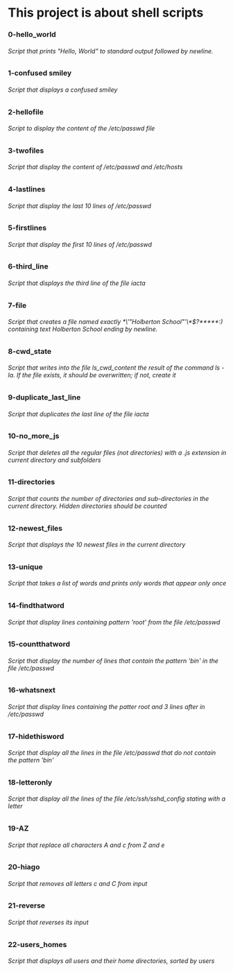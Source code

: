 # This project is about shell scripts

 ### 0-hello_world
 ###### Script that prints "Hello, World" to standard output followed by newline.
 ### 1-confused smiley
 ###### Script that displays a confused smiley
 ### 2-hellofile
 ###### Script to display the content of the /etc/passwd file
 ### 3-twofiles
 ###### Script that display the content of /etc/passwd and /etc/hosts
 ### 4-lastlines
 ###### Script that display the last 10 lines of /etc/passwd
 ### 5-firstlines
 ###### Script that display the first 10 lines of /etc/passwd
 ### 6-third_line
 ###### Script that displays the third line of the file iacta
 ### 7-file
 ###### Script that creates a file named exactly \*\\'"Holberton School"\'\\*$\?\*\*\*\*\*:) containing text Holberton School ending by newline.
 ### 8-cwd_state
 ###### Script that writes into the file ls_cwd_content the result of the command ls -la. If the file exists, it should be overwritten; if not, create it
 ### 9-duplicate_last_line
 ###### Script that duplicates the last line of the file iacta
 ### 10-no_more_js
 ###### Script that deletes all the regular files (not directories) with a .js extension in current directory and subfolders
 ### 11-directories
 ###### Script that counts the number of directories and sub-directories in the current directory. Hidden directories should be counted
 ### 12-newest_files
 ###### Script that displays the 10 newest files in the current directory
 ### 13-unique
 ###### Script that takes a list of words and prints only words that appear only once
 ### 14-findthatword
 ###### Script that display lines containing pattern 'root' from the file /etc/passwd
 ### 15-countthatword
 ###### Script that display the number of lines that contain the pattern 'bin' in the file /etc/passwd
 ### 16-whatsnext
 ###### Script that display lines containing the patter root and 3 lines after in /etc/passwd
 ### 17-hidethisword
 ###### Script that display all the lines in the file /etc/passwd that do not contain the pattern 'bin'
 ### 18-letteronly
 ###### Script that display all the lines of the file /etc/ssh/sshd_config stating with a letter
 ### 19-AZ
 ###### Script that replace all characters A and c from Z and e
 ### 20-hiago
 ###### Script that removes all letters c and C from input
 ### 21-reverse
 ###### Script that reverses its input
 ### 22-users_homes
 ###### Script that displays all users and their home directories, sorted by users
 